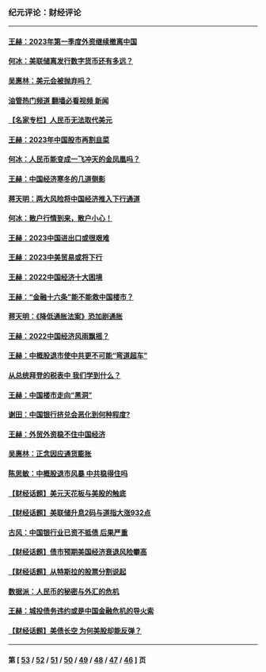 ### 纪元评论：财经评论
---
#### [王赫：2023年第一季度外资继续撤离中国](../../pages/nsc1026/n13988870.md?05140330) 
#### [何冰：美联储离发行数字货币还有多远？](../../pages/nsc1026/n13986109.md?05140330) 
#### [吴惠林：美元会被抛弃吗？](../../pages/nsc1026/n13984087.md?05140330) 
#### [油管热门频道 翻墙必看视频 新闻](ok?05140330)
#### [【名家专栏】人民币无法取代美元](../../pages/nsc1026/n13974270.md?05140330) 
#### [王赫：2023年中国股市再割韭菜](../../pages/nsc1026/n13965334.md?05140330) 
#### [何冰：人民币能变成一飞冲天的金凤凰吗？](../../pages/nsc1026/n13964999.md?05140330) 
#### [王赫：中国经济寒冬的几道侧影](../../pages/nsc1026/n13932953.md?05140330) 
#### [蒋天明：两大风险将中国经济推入下行通道](../../pages/nsc1026/n13929820.md?05140330) 
#### [何冰：散户行情到来，散户小心！](../../pages/nsc1026/n13928308.md?05140330) 
#### [王赫：2023中国进出口或很艰难](../../pages/nsc1026/n13911515.md?05140330) 
#### [王赫：2023中美贸易或将下行](../../pages/nsc1026/n13899005.md?05140330) 
#### [王赫：2022中国经济十大困境](../../pages/nsc1026/n13883766.md?05140330) 
#### [王赫：“金融十六条”能不能救中国楼市？](../../pages/nsc1026/n13868431.md?05140330) 
#### [蒋天明：《降低通胀法案》恐加剧通胀](../../pages/nsc1026/n13806996.md?05140330) 
#### [王赫：2022中国经济风雨飘摇？](../../pages/nsc1026/n13803207.md?05140330) 
#### [王赫：中概股退市使中共更不可能“弯道超车”](../../pages/nsc1026/n13802858.md?05140330) 
#### [从总统拜登的税表中 我们学到什么？](../../pages/nsc1026/n13773081.md?05140330) 
#### [王赫：中国楼市走向“黑洞”](../../pages/nsc1026/n13770647.md?05140330) 
#### [谢田：中国银行挤兑会恶化到何种程度?](../../pages/nsc1026/n13766965.md?05140330) 
#### [王赫：外贸外资稳不住中国经济](../../pages/nsc1026/n13753933.md?05140330) 
#### [吴惠林：正念因应通货膨胀](../../pages/nsc1026/n13750350.md?05140330) 
#### [陈思敏：中概股退市风暴 中共稳得住吗](../../pages/nsc1026/n13738978.md?05140330) 
#### [【财经话题】美元天花板与美股的触底](../../pages/nsc1026/n13736495.md?05140330) 
#### [【财经话题】美联储升息2码与道指大涨932点](../../pages/nsc1026/n13727377.md?05140330) 
#### [古风：中国银行业已资不抵债 后果严重](../../pages/nsc1026/n13726111.md?05140330) 
#### [【财经话题】债市预期美国经济衰退风险攀高](../../pages/nsc1026/n13698043.md?05140330) 
#### [【财经话题】从特斯拉的股票分割说起](../../pages/nsc1026/n13679733.md?05140330) 
#### [数据派：人民币的秘密与外汇的危机](../../pages/nsc1026/n13667092.md?05140330) 
#### [王赫：城投债务违约或是中国金融危机的导火索](../../pages/nsc1026/n13665322.md?05140330) 
#### [【财经话题】美债长空 为何美股却能反弹？](../../pages/nsc1026/n13665895.md?05140330) 

---
#### 第 [ [53](./53.md?05140330) / [52](./52.md?05140330) / [51](./51.md?05140330) / [50](./50.md?05140330) / [49](./49.md?05140330) / [48](./48.md?05140330) / [47](./47.md?05140330) / [46](./46.md?05140330) ] 页
